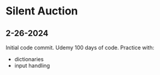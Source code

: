 # Silent Auction

## 2-26-2024

Initial code commit. Udemy 100 days of code. Practice with:

* dictionaries
* input handling

